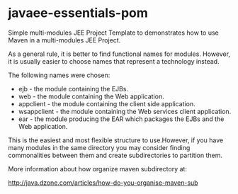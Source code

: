 javaee-essentials-pom
=====================


Simple multi-modules JEE Project Template to demonstrates how to use Maven in a multi-modules JEE Project.

As a general rule, it is better to find functional names for modules. However, it is usually easier to choose names
that represent a technology instead.

The following names were chosen:

* ejb - the module containing the EJBs.
* web - the module containing the Web application.
* appclient - the module containing the client side  application.
* wsappclient - the module containing the Web services client application.
* ear - the module producing the EAR which packages the EJBs and the Web application.

This is the easiest and most flexible structure to use.However, if you have many modules in the same directory you may consider finding commonalities between them and create subdirectories to partition them.

More information about how organize maven subdirectory at:

http://java.dzone.com/articles/how-do-you-organise-maven-sub



